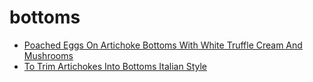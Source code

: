 # bottoms

 * [Poached Eggs On Artichoke Bottoms With White Truffle Cream And Mushrooms](index/p/poached-eggs-on-artichoke-bottoms-with-white-truffle-cream-and-mushrooms-106265.json)
 * [To Trim Artichokes Into Bottoms Italian Style](index/t/to-trim-artichokes-into-bottoms-italian-style-101060.json)
